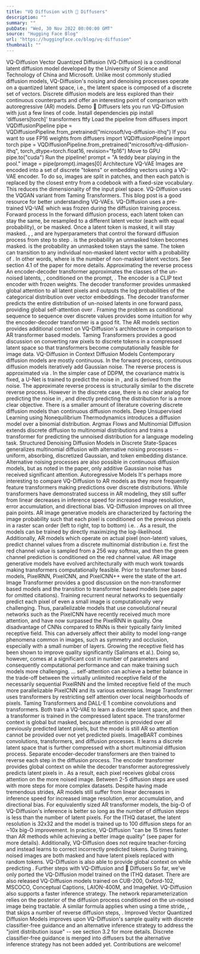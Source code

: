 ```yaml
---
title: "VQ Diffusion with 🧨 Diffusers"
description: ""
summary: ""
pubDate: "Wed, 30 Nov 2022 00:00:00 GMT"
source: "Hugging Face Blog"
url: "https://huggingface.co/blog/vq-diffusion"
thumbnail: ""
---
```


VQ-Diffusion
Vector Quantized Diffusion (VQ-Diffusion) is a conditional latent diffusion model developed by the University of Science and Technology of China and Microsoft. Unlike most commonly studied diffusion models, VQ-Diffusion's noising and denoising processes operate on a quantized latent space, i.e., the latent space is composed of a discrete set of vectors. Discrete diffusion models are less explored than their continuous counterparts and offer an interesting point of comparison with autoregressive (AR) models.
Demo
🧨 Diffusers lets you run VQ-Diffusion with just a few lines of code.
Install dependencies
pip install 'diffusers[torch]' transformers ftfy
Load the pipeline
from diffusers import VQDiffusionPipeline
pipe = VQDiffusionPipeline.from_pretrained("microsoft/vq-diffusion-ithq")
If you want to use FP16 weights
from diffusers import VQDiffusionPipeline
import torch
pipe = VQDiffusionPipeline.from_pretrained("microsoft/vq-diffusion-ithq", torch_dtype=torch.float16, revision="fp16")
Move to GPU
pipe.to("cuda")
Run the pipeline!
prompt = "A teddy bear playing in the pool."
image = pipe(prompt).images[0]
Architecture
VQ-VAE
Images are encoded into a set of discrete "tokens" or embedding vectors using a VQ-VAE encoder. To do so, images are split in patches, and then each patch is replaced by the closest entry from a codebook with a fixed-size vocabulary. This reduces the dimensionality of the input pixel space. VQ-Diffusion uses the VQGAN variant from Taming Transformers. This blog post is a good resource for better understanding VQ-VAEs.
VQ-Diffusion uses a pre-trained VQ-VAE which was frozen during the diffusion training process.
Forward process
In the forward diffusion process, each latent token can stay the same, be resampled to a different latent vector (each with equal probability), or be masked. Once a latent token is masked, it will stay masked. , , and are hyperparameters that control the forward diffusion process from step to step . is the probability an unmasked token becomes masked. is the probability an unmasked token stays the same. The token can transition to any individual non-masked latent vector with a probability of . In other words, where is the number of non-masked latent vectors. See section 4.1 of the paper for more details.
Approximating the reverse process
An encoder-decoder transformer approximates the classes of the un-noised latents, , conditioned on the prompt, . The encoder is a CLIP text encoder with frozen weights. The decoder transformer provides unmasked global attention to all latent pixels and outputs the log probabilities of the categorical distribution over vector embeddings. The decoder transformer predicts the entire distribution of un-noised latents in one forward pass, providing global self-attention over . Framing the problem as conditional sequence to sequence over discrete values provides some intuition for why the encoder-decoder transformer is a good fit.
The AR models section provides additional context on VQ-Diffusion's architecture in comparison to AR transformer based models.
Taming Transformers provides a good discussion on converting raw pixels to discrete tokens in a compressed latent space so that transformers become computationally feasible for image data.
VQ-Diffusion in Context
Diffusion Models
Contemporary diffusion models are mostly continuous. In the forward process, continuous diffusion models iteratively add Gaussian noise. The reverse process is approximated via . In the simpler case of DDPM, the covariance matrix is fixed, a U-Net is trained to predict the noise in , and is derived from the noise.
The approximate reverse process is structurally similar to the discrete reverse process. However in the discrete case, there is no clear analog for predicting the noise in , and directly predicting the distribution for is a more clear objective.
There is a smaller amount of literature covering discrete diffusion models than continuous diffusion models. Deep Unsupervised Learning using Nonequilibrium Thermodynamics introduces a diffusion model over a binomial distribution. Argmax Flows and Multinomial Diffusion extends discrete diffusion to multinomial distributions and trains a transformer for predicting the unnoised distribution for a language modeling task. Structured Denoising Diffusion Models in Discrete State-Spaces generalizes multinomial diffusion with alternative noising processes -- uniform, absorbing, discretized Gaussian, and token embedding distance. Alternative noising processes are also possible in continuous diffusion models, but as noted in the paper, only additive Gaussian noise has received significant attention.
Autoregressive Models
It's perhaps more interesting to compare VQ-Diffusion to AR models as they more frequently feature transformers making predictions over discrete distributions. While transformers have demonstrated success in AR modeling, they still suffer from linear decreases in inference speed for increased image resolution, error accumulation, and directional bias. VQ-Diffusion improves on all three pain points.
AR image generative models are characterized by factoring the image probability such that each pixel is conditioned on the previous pixels in a raster scan order (left to right, top to bottom) i.e. . As a result, the models can be trained by directly maximizing the log-likelihood. Additionally, AR models which operate on actual pixel (non-latent) values, predict channel values from a discrete multinomial distribution i.e. first the red channel value is sampled from a 256 way softmax, and then the green channel prediction is conditioned on the red channel value.
AR image generative models have evolved architecturally with much work towards making transformers computationally feasible. Prior to transformer based models, PixelRNN, PixelCNN, and PixelCNN++ were the state of the art.
Image Transformer provides a good discussion on the non-transformer based models and the transition to transformer based models (see paper for omitted citations).
Training recurrent neural networks to sequentially predict each pixel of even a small image is computationally very challenging. Thus, parallelizable models that use convolutional neural networks such as the PixelCNN have recently received much more attention, and have now surpassed the PixelRNN in quality.
One disadvantage of CNNs compared to RNNs is their typically fairly limited receptive field. This can adversely affect their ability to model long-range phenomena common in images, such as symmetry and occlusion, especially with a small number of layers. Growing the receptive field has been shown to improve quality significantly (Salimans et al.). Doing so, however, comes at a significant cost in number of parameters and consequently computational performance and can make training such models more challenging.
... self-attention can achieve a better balance in the trade-off between the virtually unlimited receptive field of the necessarily sequential PixelRNN and the limited receptive field of the much more parallelizable PixelCNN and its various extensions.
Image Transformer uses transformers by restricting self attention over local neighborhoods of pixels.
Taming Transformers and DALL-E 1 combine convolutions and transformers. Both train a VQ-VAE to learn a discrete latent space, and then a transformer is trained in the compressed latent space. The transformer context is global but masked, because attention is provided over all previously predicted latent pixels, but the model is still AR so attention cannot be provided over not yet predicted pixels.
ImageBART combines convolutions, transformers, and diffusion processes. It learns a discrete latent space that is further compressed with a short multinomial diffusion process. Separate encoder-decoder transformers are then trained to reverse each step in the diffusion process. The encoder transformer provides global context on while the decoder transformer autoregressively predicts latent pixels in . As a result, each pixel receives global cross attention on the more noised image. Between 2-5 diffusion steps are used with more steps for more complex datasets.
Despite having made tremendous strides, AR models still suffer from linear decreases in inference speed for increased image resolution, error accumulation, and directional bias. For equivalently sized AR transformer models, the big-O of VQ-Diffusion's inference is better so long as the number of diffusion steps is less than the number of latent pixels. For the ITHQ dataset, the latent resolution is 32x32 and the model is trained up to 100 diffusion steps for an ~10x big-O improvement. In practice, VQ-Diffusion "can be 15 times faster than AR methods while achieving a better image quality" (see paper for more details). Additionally, VQ-Diffusion does not require teacher-forcing and instead learns to correct incorrectly predicted tokens. During training, noised images are both masked and have latent pixels replaced with random tokens. VQ-Diffusion is also able to provide global context on while predicting .
Further steps with VQ-Diffusion and 🧨 Diffusers
So far, we've only ported the VQ-Diffusion model trained on the ITHQ dataset. There are also released VQ-Diffusion models trained on CUB-200, Oxford-102, MSCOCO, Conceptual Captions, LAION-400M, and ImageNet.
VQ-Diffusion also supports a faster inference strategy. The network reparameterization relies on the posterior of the diffusion process conditioned on the un-noised image being tractable. A similar formula applies when using a time stride, , that skips a number of reverse diffusion steps, .
Improved Vector Quantized Diffusion Models improves upon VQ-Diffusion's sample quality with discrete classifier-free guidance and an alternative inference strategy to address the "joint distribution issue" -- see section 3.2 for more details. Discrete classifier-free guidance is merged into diffusers but the alternative inference strategy has not been added yet.
Contributions are welcome!